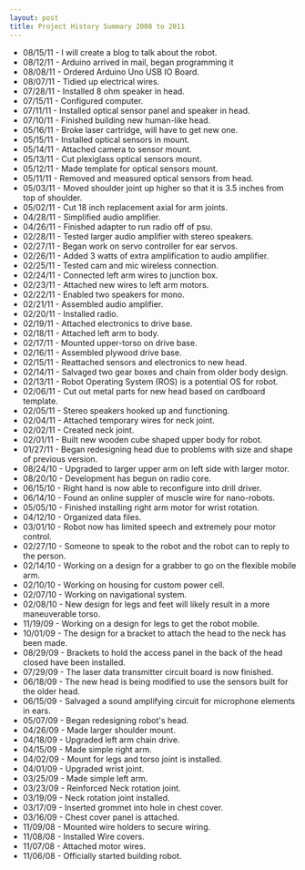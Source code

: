 ```yaml
---
layout: post
title: Project History Summary 2008 to 2011
---
```


- 08/15/11 - I will create a blog to talk about the robot.
- 08/12/11 - Arduino arrived in mail, began programming it
- 08/08/11 - Ordered Arduino Uno USB IO Board.
- 08/07/11 - Tidied up electrical wires.
- 07/28/11 - Installed 8 ohm speaker in head.
- 07/15/11 - Configured computer.
- 07/11/11 - Installed optical sensor panel and speaker in head.
- 07/10/11 - Finished building new human-like head.
- 05/16/11 - Broke laser cartridge, will have to get new one.
- 05/15/11 - Installed optical sensors in mount.
- 05/14/11 - Attached camera to sensor mount.
- 05/13/11 - Cut plexiglass optical sensors mount.
- 05/12/11 - Made template for optical sensors mount.
- 05/11/11 - Removed and measured optical sensors from head.
- 05/03/11 - Moved shoulder joint up higher so that it is 3.5 inches from top of shoulder.
- 05/02/11 - Cut 18 inch replacement axial for arm joints.
- 04/28/11 - Simplified audio amplifier.
- 04/26/11 - Finished adapter to run radio off of psu.
- 02/28/11 - Tested larger audio amplifier with stereo speakers.
- 02/27/11 - Began work on servo controller for ear servos.
- 02/26/11 - Added 3 watts of extra amplification to audio amplifier.
- 02/25/11 - Tested cam and mic wireless connection.
- 02/24/11 - Connected left arm wires to junction box.
- 02/23/11 - Attached new wires to left arm motors.
- 02/22/11 - Enabled two speakers for mono.
- 02/21/11 - Assembled audio amplifier.
- 02/20/11 - Installed radio.
- 02/19/11 - Attached electronics to drive base.
- 02/18/11 - Attached left arm to body.
- 02/17/11 - Mounted upper-torso on drive base.
- 02/16/11 - Assembled plywood drive base.
- 02/15/11 - Reattached sensors and electronics to new head.
- 02/14/11 - Salvaged two gear boxes and chain from older body design.
- 02/13/11 - Robot Operating System (ROS) is a potential OS for robot.
- 02/06/11 - Cut out metal parts for new head based on cardboard template.
- 02/05/11 - Stereo speakers hooked up and functioning.
- 02/04/11 - Attached temporary wires for neck joint.
- 02/02/11 - Created neck joint.
- 02/01/11 - Built new wooden cube shaped upper body for robot.
- 01/27/11 - Began redesigning head due to problems with size and shape of previous version.
- 08/24/10 - Upgraded to larger upper arm on left side with larger motor.
- 08/20/10 - Development has begun on radio core.
- 06/15/10 - Right hand is now able to reconfigure into drill driver.
- 06/14/10 - Found an online suppler of muscle wire for nano-robots.
- 05/05/10 - Finished installing right arm motor for wrist rotation.
- 04/12/10 - Organized data files.
- 03/01/10 - Robot now has limited speech and extremely pour motor control.
- 02/27/10 - Someone to speak to the robot and the robot can to reply to the person.
- 02/14/10 - Working on a design for a grabber to go on the flexible mobile arm.
- 02/10/10 - Working on housing for custom power cell.
- 02/07/10 - Working on navigational system.
- 02/08/10 - New design for legs and feet will likely result in a more maneuverable torso.
- 11/19/09 - Working on a design for legs to get the robot mobile.
- 10/01/09 - The design for a bracket to attach the head to the neck has been made.
- 08/29/09 - Brackets to hold the access panel in the back of the head closed have been installed.
- 07/29/09 - The laser data transmitter circuit board is now finished.
- 06/18/09 - The new head is being modified to use the sensors built for the older head.
- 06/15/09 - Salvaged a sound amplifying circuit for microphone elements in ears.
- 05/07/09 - Began redesigning robot's head.
- 04/26/09 - Made larger shoulder mount.
- 04/18/09 - Upgraded left arm chain drive.
- 04/15/09 - Made simple right arm.
- 04/02/09 - Mount for legs and torso joint is installed.
- 04/01/09 - Upgraded wrist joint.
- 03/25/09 - Made simple left arm.
- 03/23/09 - Reinforced Neck rotation joint.
- 03/19/09 - Neck rotation joint installed.
- 03/17/09 - Inserted grommet into hole in chest cover.
- 03/16/09 - Chest cover panel is attached.
- 11/09/08 - Mounted wire holders to secure wiring.
- 11/08/08 - Installed Wire covers.
- 11/07/08 - Attached motor wires.
- 11/06/08 - Officially started building robot.
